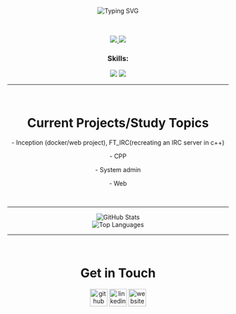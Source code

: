 
<p align="center">
  <img src="https://readme-typing-svg.herokuapp.com?font=Fira+Code&weight=600&size=25&pause=1000&center=true&vCenter=true&random=false&width=435&lines=Hi+there+%F0%9F%91%8B;Im+Jeremie!+-+aka+Kipp;%F0%9F%91%BE+Student+of+42+%F0%9F%91%BE" alt="Typing SVG"/>
</p>

<br/>
<br/>
<div align="center"> 
  <a href="https://www.linkedin.com/in/jeremie-pilotte-791192145/" target="_blank">
    <img src="https://img.shields.io/badge/LinkedIn-0077B5?style=for-the-badge&logo=linkedin&logoColor=white" target="_blank" />
  </a>
  <a href="https://pilodev.com" target="_blank">
     <img src="https://img.shields.io/badge/Portfolio-FF5722?style=for-the-badge&logo=todoist&logoColor=white" target="_blank" /> <!-- sqlite, safari, google-chrome are other good icon options -->
  </a>
</div>
<h3 align="center">Skills:</h3>
<div align="center">
    <img src="https://skillicons.dev/icons?i=react,html,css,vscode,github,git" />
    <img src="https://skillicons.dev/icons?i=c,cpp,nodejs,python,javascript,nextjs" /><br>
</div>

<hr/>
<br/>

<h1 align="center">
  Current Projects/Study Topics
</h1>

<p align="center">
  - Inception (docker/web project), FT_IRC(recreating an IRC server in c++)
</p>

<p align="center">
  - CPP
</p>

<p align="center">
  - System admin
</p>

<p align="center">
  - Web
</p>

<br/>

<hr/>
<p align="center">
  <img src="https://github-readme-stats.vercel.app/api?username=dot-kpp&theme=dark&hide_border=false&include_all_commits=true&count_private=true" alt="GitHub Stats"/>
  <br/>
  <img src="https://github-readme-stats.vercel.app/api/top-langs/?username=dot-kpp&theme=dark&hide_border=false&include_all_commits=true&count_private=false&layout=compact" alt="Top Languages"/>
</p>

<hr/>
<br/>

 <h1  align="center">
    Get in Touch
 </h1>

<p align="center">
  <a href="https://github.com/Dot-kpp"><img src='https://cdn.jsdelivr.net/npm/simple-icons@3.0.1/icons/github.svg' alt='github' height='40'></a>
  <a href="https://www.linkedin.com/in/https://www.linkedin.com/in/jeremie-pilotte-791192145/"><img src='https://cdn.jsdelivr.net/npm/simple-icons@3.0.1/icons/linkedin.svg' alt='linkedin' height='40'></a>
  <a href="https://pilodev.com/"><img src='https://cdn.jsdelivr.net/npm/simple-icons@3.0.1/icons/icloud.svg' alt='website' height='40'></a>
</p>
